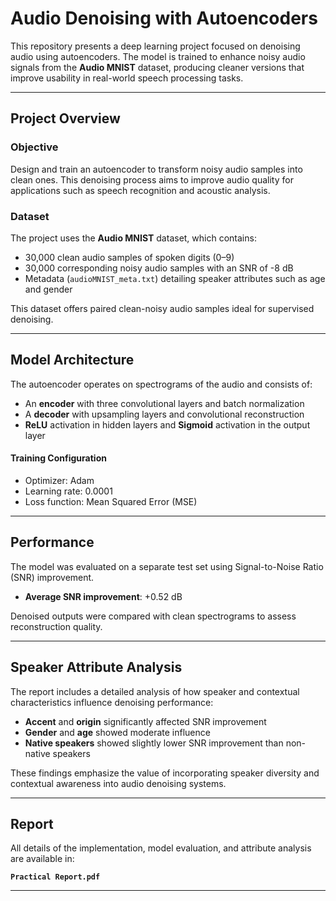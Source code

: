 # Audio Denoising with Autoencoders

This repository presents a deep learning project focused on denoising audio using autoencoders. The model is trained to enhance noisy audio signals from the **Audio MNIST** dataset, producing cleaner versions that improve usability in real-world speech processing tasks.

---

## Project Overview

### Objective

Design and train an autoencoder to transform noisy audio samples into clean ones. This denoising process aims to improve audio quality for applications such as speech recognition and acoustic analysis.

### Dataset

The project uses the **Audio MNIST** dataset, which contains:

- 30,000 clean audio samples of spoken digits (0–9)  
- 30,000 corresponding noisy audio samples with an SNR of -8 dB  
- Metadata (`audioMNIST_meta.txt`) detailing speaker attributes such as age and gender

This dataset offers paired clean-noisy audio samples ideal for supervised denoising.

---

## Model Architecture

The autoencoder operates on spectrograms of the audio and consists of:

- An **encoder** with three convolutional layers and batch normalization  
- A **decoder** with upsampling layers and convolutional reconstruction  
- **ReLU** activation in hidden layers and **Sigmoid** activation in the output layer

#### Training Configuration

- Optimizer: Adam  
- Learning rate: 0.0001  
- Loss function: Mean Squared Error (MSE)

---

## Performance

The model was evaluated on a separate test set using Signal-to-Noise Ratio (SNR) improvement.

- **Average SNR improvement**: +0.52 dB

Denoised outputs were compared with clean spectrograms to assess reconstruction quality.

---

## Speaker Attribute Analysis

The report includes a detailed analysis of how speaker and contextual characteristics influence denoising performance:

- **Accent** and **origin** significantly affected SNR improvement  
- **Gender** and **age** showed moderate influence  
- **Native speakers** showed slightly lower SNR improvement than non-native speakers

These findings emphasize the value of incorporating speaker diversity and contextual awareness into audio denoising systems.

---

## Report

All details of the implementation, model evaluation, and attribute analysis are available in:

**`Practical Report.pdf`**

---
